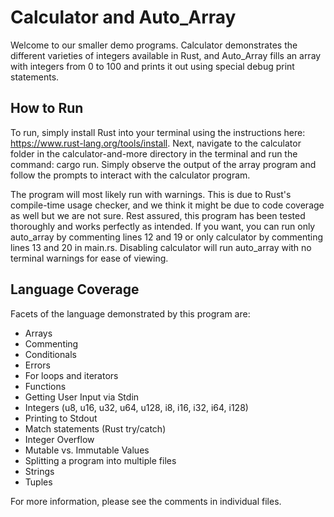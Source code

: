 # Calculator and Auto_Array
Welcome to our smaller demo programs. Calculator demonstrates the different
varieties of integers available in Rust, and Auto_Array fills an array with integers from
0 to 100 and prints it out using special debug print statements.

## How to Run
To run, simply install Rust into your terminal using the 
instructions here: https://www.rust-lang.org/tools/install. Next, navigate to 
the calculator folder in the calculator-and-more directory in the terminal and run the 
command: cargo run. Simply observe the output of the array program and follow
the prompts to interact with the calculator program.

The program will most likely run with warnings. This is due to Rust's compile-time usage checker, 
and we think it might be due to code coverage as well but we are not sure. Rest assured, this program
has been tested thoroughly and works perfectly as intended. If you want, you can run only auto_array by 
commenting lines 12 and 19 or only calculator by commenting lines 13 and 20 in main.rs. Disabling calculator
will run auto_array with no terminal warnings for ease of viewing.

## Language Coverage
Facets of the language demonstrated by this program are:
- Arrays
- Commenting
- Conditionals
- Errors
- For loops and iterators
- Functions
- Getting User Input via Stdin
- Integers (u8, u16, u32, u64, u128, i8, i16, i32, i64, i128)
- Printing to Stdout
- Match statements (Rust try/catch)
- Integer Overflow
- Mutable vs. Immutable Values
- Splitting a program into multiple files
- Strings
- Tuples

For more information, please see the comments in individual files.
